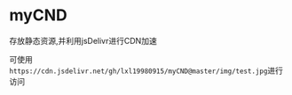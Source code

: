 # myCND
存放静态资源,并利用jsDelivr进行CDN加速

可使用`https://cdn.jsdelivr.net/gh/lxl19980915/myCND@master/img/test.jpg`进行访问

